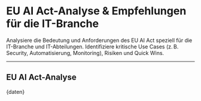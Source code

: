 # EU AI Act-Analyse & Empfehlungen für die IT-Branche

Analysiere die Bedeutung und Anforderungen des EU AI Act speziell für die IT-Branche und IT-Abteilungen. Identifiziere kritische Use Cases (z. B. Security, Automatisierung, Monitoring), Risiken und Quick Wins.

---

## EU AI Act-Analyse

{daten}
